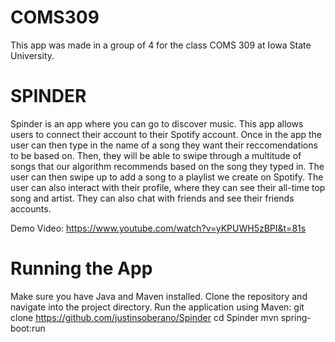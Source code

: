 # COMS309

This app was made in a group of 4 for the class COMS 309 at Iowa State University. 

# SPINDER
Spinder is an app where you can go to discover music. This app allows users to connect their account to their Spotify account.
Once in the app the user can then type in the name of a song they want their reccomendations to be based on. Then, they will be able to swipe through a multitude of songs that our algorithm recommends based on the song they typed in.
The user can then swipe up to add a song to a playlist we create on Spotify. The user can also interact with their profile, where they can see their all-time top song and artist. They can also chat with friends and see their friends accounts.

Demo Video:
https://www.youtube.com/watch?v=yKPUWH5zBPI&t=81s 


# Running the App
Make sure you have Java and Maven installed. Clone the repository and navigate into the project directory. Run the application using Maven:
git clone https://github.com/justinsoberano/Spinder
cd Spinder
mvn spring-boot:run
